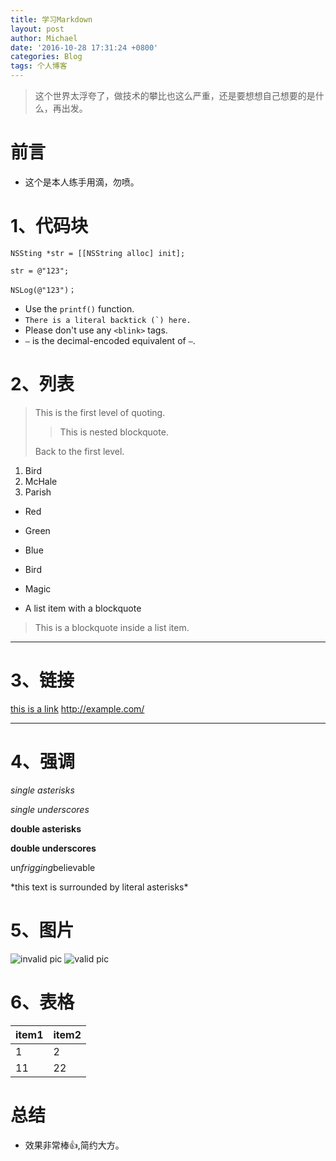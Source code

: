 ```yaml
---
title: 学习Markdown
layout: post
author: Michael
date: '2016-10-28 17:31:24 +0800'
categories: Blog
tags: 个人博客
---
```


> 这个世界太浮夸了，做技术的攀比也这么严重，还是要想想自己想要的是什么，再出发。

# 前言
+ 这个是本人练手用滴，勿喷。

# 1、代码块

```
NSSting *str = [[NSString alloc] init];

str = @"123";

NSLog(@"123")；
```

+ Use the `printf()` function.
+ ``There is a literal backtick (`) here.``
+ Please don't use any `<blink>` tags.
+ `—` is the decimal-encoded equivalent of `—`.

# 2、列表
> This is the first level of quoting.
>
> > This is nested blockquote.
>
> Back to the first level.
1.  Bird
2.  McHale
3.  Parish
>
>
+   Red
+   Green
+   Blue

+   Bird
+   Magic


*   A list item with a blockquote
> This is a blockquote
> inside a list item.

-----
# 3、链接
[this is a link](http://blog.csdn.net/xietao3)
<http://example.com/>
- - -
# 4、强调
*single asterisks*

_single underscores_

**double asterisks**

__double underscores__
   
un*frigging*believable

\*this text is surrounded by literal asterisks\*

# 5、图片
![invalid pic](http://dd.png)
![valid pic](http://upload-images.jianshu.io/upload_images/1319710-083adc744ffcabb1.JPG?imageMogr2/auto-orient/strip%7CimageView2/2/w/1240)

# 6、表格

item1|item2
-----|-----
1|2
11|22

# 总结
+ 效果非常棒👍,简约大方。